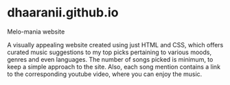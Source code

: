 # dhaaranii.github.io
Melo-mania website

A visually appealing website created using just HTML and CSS, which offers curated music suggestions to my top picks pertaining to various moods, genres and even languages.
The number of songs picked is minimum, to keep a simple approach to the site. Also, each song mention contains a link to the corresponding youtube video, where you can enjoy the music.
